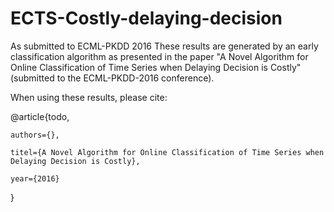 # ECTS-Costly-delaying-decision
As submitted to ECML-PKDD 2016
These results are generated by an early classification algorithm as presented in the paper "A Novel Algorithm for Online Classification of Time Series when Delaying Decision is Costly" (submitted to the ECML-PKDD-2016 conference). 

When using these results, please cite: 

@article{todo,  

    authors={},
    
    titel={A Novel Algorithm for Online Classification of Time Series when Delaying Decision is Costly},
    
    year={2016}
}
